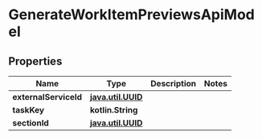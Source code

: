 
# GenerateWorkItemPreviewsApiModel

## Properties
| Name | Type | Description | Notes |
| ------------ | ------------- | ------------- | ------------- |
| **externalServiceId** | [**java.util.UUID**](java.util.UUID.md) |  |  |
| **taskKey** | **kotlin.String** |  |  |
| **sectionId** | [**java.util.UUID**](java.util.UUID.md) |  |  |



